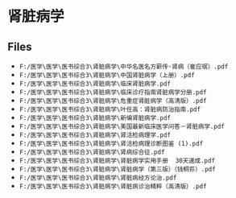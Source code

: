 # 肾脏病学

## Files

- `F:/医学\医学\医书综合3\肾脏病学\中华名医名方薪传·肾病（崔应珉）.pdf`
- `F:/医学\医学\医书综合3\肾脏病学\中国肾脏病学（上册）.pdf`
- `F:/医学\医学\医书综合3\肾脏病学\临床肾脏病学.pdf`
- `F:/医学\医学\医书综合3\肾脏病学\临床诊疗指南肾脏病学分册.pdf`
- `F:/医学\医学\医书综合3\肾脏病学\危重症肾脏病学（高清版）.pdf`
- `F:/医学\医学\医书综合3\肾脏病学\叶任高：肾脏病防治指南.pdf`
- `F:/医学\医学\医书综合3\肾脏病学\新编肾脏病学.pdf`
- `F:/医学\医学\医书综合3\肾脏病学\美国最新临床医学问答－肾脏病学.pdf`
- `F:/医学\医学\医书综合3\肾脏病学\肾活检病理学.pdf`
- `F:/医学\医学\医书综合3\肾脏病学\肾活检病理诊断图鉴 (1).pdf`
- `F:/医学\医学\医书综合3\肾脏病学\肾病综合征.pdf`
- `F:/医学\医学\医书综合3\肾脏病学\肾脏病学实用手册  30天速成.pdf`
- `F:/医学\医学\医书综合3\肾脏病学\肾脏病学（第三版）（钱桐荪）.pdf`
- `F:/医学\医学\医书综合3\肾脏病学\肾脏病经方论治.pdf`
- `F:/医学\医学\医书综合3\肾脏病学\肾脏病诊治精粹（高清版）.pdf`
